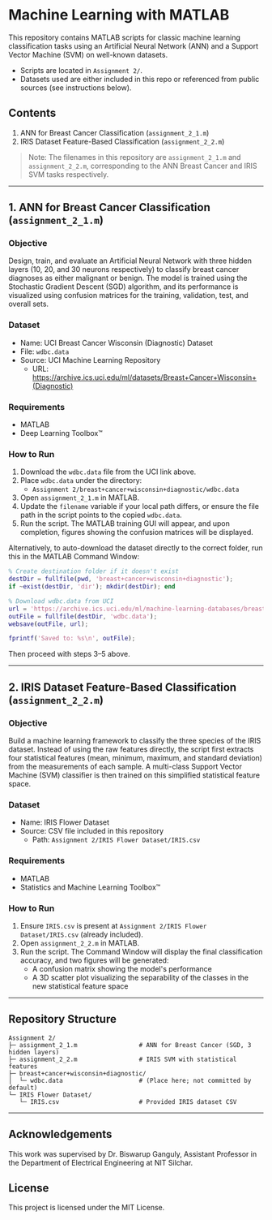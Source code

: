 # Machine Learning with MATLAB

This repository contains MATLAB scripts for classic machine learning classification tasks using an Artificial Neural Network (ANN) and a Support Vector Machine (SVM) on well-known datasets.

- Scripts are located in `Assignment 2/`.
- Datasets used are either included in this repo or referenced from public sources (see instructions below).

## Contents

1. ANN for Breast Cancer Classification (`assignment_2_1.m`)
2. IRIS Dataset Feature-Based Classification (`assignment_2_2.m`)

> Note: The filenames in this repository are `assignment_2_1.m` and `assignment_2_2.m`, corresponding to the ANN Breast Cancer and IRIS SVM tasks respectively.

---

## 1. ANN for Breast Cancer Classification (`assignment_2_1.m`)

### Objective
Design, train, and evaluate an Artificial Neural Network with three hidden layers (10, 20, and 30 neurons respectively) to classify breast cancer diagnoses as either malignant or benign. The model is trained using the Stochastic Gradient Descent (SGD) algorithm, and its performance is visualized using confusion matrices for the training, validation, test, and overall sets.

### Dataset
- Name: UCI Breast Cancer Wisconsin (Diagnostic) Dataset
- File: `wdbc.data`
- Source: UCI Machine Learning Repository
  - URL: https://archive.ics.uci.edu/ml/datasets/Breast+Cancer+Wisconsin+(Diagnostic)

### Requirements
- MATLAB
- Deep Learning Toolbox™

### How to Run
1. Download the `wdbc.data` file from the UCI link above.
2. Place `wdbc.data` under the directory:
   - `Assignment 2/breast+cancer+wisconsin+diagnostic/wdbc.data`
3. Open `assignment_2_1.m` in MATLAB.
4. Update the `filename` variable if your local path differs, or ensure the file path in the script points to the copied `wdbc.data`.
5. Run the script. The MATLAB training GUI will appear, and upon completion, figures showing the confusion matrices will be displayed.

Alternatively, to auto-download the dataset directly to the correct folder, run this in the MATLAB Command Window:

```matlab
% Create destination folder if it doesn't exist
destDir = fullfile(pwd, 'breast+cancer+wisconsin+diagnostic');
if ~exist(destDir, 'dir'); mkdir(destDir); end

% Download wdbc.data from UCI
url = 'https://archive.ics.uci.edu/ml/machine-learning-databases/breast-cancer-wisconsin/wdbc.data';
outFile = fullfile(destDir, 'wdbc.data');
websave(outFile, url);

fprintf('Saved to: %s\n', outFile);
```

Then proceed with steps 3–5 above.

---

## 2. IRIS Dataset Feature-Based Classification (`assignment_2_2.m`)

### Objective
Build a machine learning framework to classify the three species of the IRIS dataset. Instead of using the raw features directly, the script first extracts four statistical features (mean, minimum, maximum, and standard deviation) from the measurements of each sample. A multi-class Support Vector Machine (SVM) classifier is then trained on this simplified statistical feature space.

### Dataset
- Name: IRIS Flower Dataset
- Source: CSV file included in this repository
  - Path: `Assignment 2/IRIS Flower Dataset/IRIS.csv`

### Requirements
- MATLAB
- Statistics and Machine Learning Toolbox™

### How to Run
1. Ensure `IRIS.csv` is present at `Assignment 2/IRIS Flower Dataset/IRIS.csv` (already included).
2. Open `assignment_2_2.m` in MATLAB.
3. Run the script. The Command Window will display the final classification accuracy, and two figures will be generated:
   - A confusion matrix showing the model's performance
   - A 3D scatter plot visualizing the separability of the classes in the new statistical feature space

---

## Repository Structure
```
Assignment 2/
├─ assignment_2_1.m                 # ANN for Breast Cancer (SGD, 3 hidden layers)
├─ assignment_2_2.m                 # IRIS SVM with statistical features
├─ breast+cancer+wisconsin+diagnostic/
│  └─ wdbc.data                     # (Place here; not committed by default)
└─ IRIS Flower Dataset/
   └─ IRIS.csv                      # Provided IRIS dataset CSV
```

---

## Acknowledgements
This work was supervised by Dr. Biswarup Ganguly, Assistant Professor in the Department of Electrical Engineering at NIT Silchar.

## License
This project is licensed under the MIT License.
